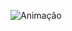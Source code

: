 ![Animação](https://github.com/FelpsFranco/FelpsFranco/assets/61998189/caffa8d9-5178-46e2-9bbb-0ae7b7edcf17)
